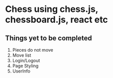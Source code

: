 # Chess using chess.js, chessboard.js, react etc

## Things yet to be completed

1. Pieces do not move
2. Move list
3. Login/Logout
4. Page Styling
5. UserInfo
